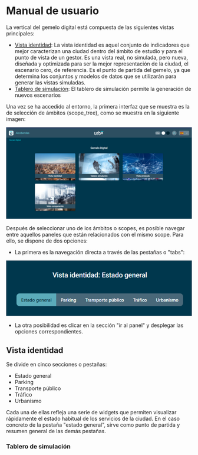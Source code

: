 # Manual de usuario

La vertical del gemelo digital está compuesta de las siguientes vistas principales:

- [Vista identidad](#vistaidentidad): La vista identidad es aquel conjunto de indicadores que mejor caracterizan una ciudad dentro del ámbito de estudio y para el punto de vista de un gestor. Es una vista real, no simulada, pero nueva, diseñada y optimizada para ser la mejor representación de la ciudad, el escenario cero, de referencia. Es el punto de partida del gemelo, ya que determina los conjuntos y modelos de datos que se utilizarán para generar las vistas simuladas.
- [Tablero de simulación](#tablerosimulacion): El tablero de simulación permite la generación de nuevos escenarios

Una vez se ha accedido al entorno, la primera interfaz que se muestra es la de selección de ámbitos (scope_tree), como se muestra en la siguiente imagen:

![Scope_tree](scope_tree.png)

Después de seleccionar uno de los ámbitos o scopes, es posible navegar entre aquellos paneles que están relacionados con el mismo scope. Para ello, se dispone de dos opciones: 

- La primera es la navegación directa a través de las pestañas o "tabs":

![Tabs](tabs.png)

- La otra posibilidad es clicar en la sección "ir al panel" y desplegar las opciones correspondientes. 

## Vista identidad

 Se divide en cinco secciones o pestañas:

- Estado general
- Parking
- Transporte público
- Tráfico
- Urbanismo

Cada una de ellas refleja una serie de widgets que permiten visualizar rápidamente el estado habitual de los servicios de la ciudad. En el caso concreto de la pestaña "estado general", sirve como punto de partida y resumen general de las demás pestañas.

### Tablero de simulación

